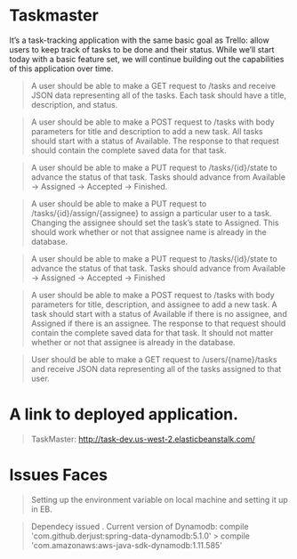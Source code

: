 # Taskmaster
It’s a task-tracking application with the same basic goal as Trello: allow users to keep track of tasks to be done and their status. While we’ll start today with a basic feature set, we will continue building out the capabilities of this application over time.

> A user should be able to make a GET request to /tasks and receive JSON data representing all of the tasks.
Each task should have a title, description, and status.

> A user should be able to make a POST request to /tasks with body parameters for title and description to add a new task.
All tasks should start with a status of Available.
The response to that request should contain the complete saved data for that task.

> A user should be able to make a PUT request to /tasks/{id}/state to advance the status of that task.
Tasks should advance from Available -> Assigned -> Accepted -> Finished.

> A user should be able to make a PUT request to /tasks/{id}/assign/{assignee} to assign a particular user to a task.
Changing the assignee should set the task’s state to Assigned.
This should work whether or not that assignee name is already in the database.

> A user should be able to make a PUT request to /tasks/{id}/state to advance the status of that task.
Tasks should advance from Available -> Assigned -> Accepted -> Finished

> A user should be able to make a POST request to /tasks with body parameters for title, description, and assignee to add a new task. A task should start with a status of Available if there is no assignee, and Assigned if there is an assignee.
The response to that request should contain the complete saved data for that task.
It should not matter whether or not that assignee is already in the database.

> User should be able to make a GET request to /users/{name}/tasks and receive JSON data representing all of the tasks assigned to that user.

# A link to deployed application.
> TaskMaster: http://task-dev.us-west-2.elasticbeanstalk.com/

# Issues Faces

> Setting up the environment variable on local machine and setting it up in EB. 

> Dependecy issued . Current version of Dynamodb: 
  > compile 'com.github.derjust:spring-data-dynamodb:5.1.0'
	> compile 'com.amazonaws:aws-java-sdk-dynamodb:1.11.585'
